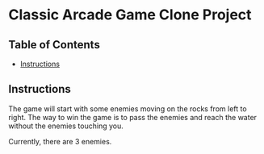 # Classic Arcade Game Clone Project

## Table of Contents

- [Instructions](#instructions)

## Instructions

The game will start with some enemies moving on the rocks from left to right. 
The way to win the game is to pass the enemies and reach the water without the enemies touching you.

Currently, there are 3 enemies. 
